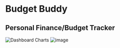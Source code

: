 # Budget Buddy
## Personal Finance/Budget Tracker
![Dashboard Charts](https://github.com/kaneclev/CS2450/blob/main/Screenshot%202024-07-16%20182123.jpg?raw=true)
![image](https://github.com/user-attachments/assets/b7aeab99-d8f1-4a13-9f16-5cdbf040b0cd)
